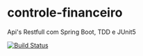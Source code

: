 # controle-financeiro
Api's Restfull com Spring Boot, TDD e JUnit5

[![Build Status](https://travis-ci.org/rogerioSilva60/controle-financeiro.svg?branch=master)](https://travis-ci.org/rogerioSilva60/controle-financeiro)
